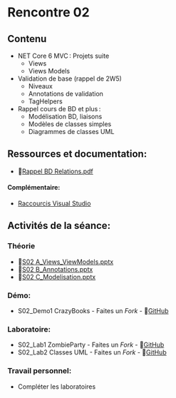 # Rencontre 02

## Contenu
- NET Core 6 MVC : Projets suite 
  - Views 
  - Views Models 
- Validation de base (rappel de 2W5) 
  - Niveaux 
  - Annotations de validation 
  - TagHelpers 
- Rappel cours de BD et plus : 
  - Modélisation BD, liaisons 
  - Modèles de classes simples  
  - Diagrammes de classes UML

## Ressources et documentation: 
- 🔗[Rappel BD Relations.pdf](https://cegepedouardmontpetit-my.sharepoint.com/:b:/r/personal/valerie_turgeon_cegepmontpetit_ca/Documents/420_3W6_SITE/Rappel_BD_Relations.pdf?csf=1&web=1&e=3QokeE)
 
#### Complémentaire: 
- [Raccourcis Visual Studio](https://cegepedouardmontpetit-my.sharepoint.com/:b:/r/personal/valerie_turgeon_cegepmontpetit_ca/Documents/420_3W6_SITE/keyboard-shortcutsVisualStudio.pdf?csf=1&web=1&e=R3pSMa)

## Activités de la séance: 
### Théorie
- 🔗[S02 A_Views_ViewModels.pptx](https://cegepedouardmontpetit-my.sharepoint.com/:p:/r/personal/valerie_turgeon_cegepmontpetit_ca/Documents/420_3W6_SITE/PowerPoints/S02A_Views_ViewModels.pptx?d=we554a8f529314675953c7230853ca1c1&csf=1&web=1&e=YJW8bC)
- 🔗[S02 B_Annotations.pptx](https://cegepedouardmontpetit-my.sharepoint.com/:p:/r/personal/valerie_turgeon_cegepmontpetit_ca/Documents/420_3W6_SITE/PowerPoints/S02_B_Annotations.pptx?d=w19153a5d131c4f6aae8730dea6397ab1&csf=1&web=1&e=31gMfP)
- 🔗[S02 C_Modelisation.pptx](https://cegepedouardmontpetit-my.sharepoint.com/:p:/r/personal/valerie_turgeon_cegepmontpetit_ca/Documents/420_3W6_SITE/PowerPoints/S02_C_Modelisation.pptx?d=w863b515b302f4320941c9b680df0ecee&csf=1&web=1&e=R3HkOG)
### Démo:
- S02_Demo1 CrazyBooks - Faites un *Fork* - 🔗[GitHub](https://github.com/ProgWebTransFC/S02_Demo1.git)

### Laboratoire:
- S02_Lab1 ZombieParty - Faites un *Fork* - 🔗[GitHub](https://github.com/ProgWebTransFC/S02_Lab1.git)
- S02_Lab2 Classes UML - Faites un *Fork* - 🔗[GitHub](https://github.com/ProgWebTransFC/S02_Lab2)

### Travail personnel: 
- Compléter les laboratoires